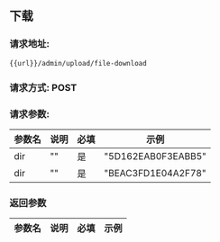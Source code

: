 ## 下载
### 请求地址:
```
{{url}}/admin/upload/file-download
```
### 请求方式: POST  
### 请求参数:  

|参数名|说明|必填|示例|  
 |---|---|---|---|  
|dir|""|是|"5D162EAB0F3EABB5"|  
|dir|""|是|"BEAC3FD1E04A2F78"|  
### 返回参数  

|参数名|说明|必填|示例|  
 |---|---|---|---|  
